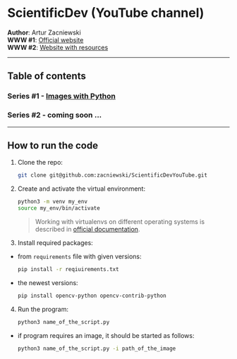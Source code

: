 # ScientificDev (YouTube channel)

**Author**: Artur Zacniewski  
**WWW #1**: [Official website](https://scientificdev.net/)    
**WWW #2**: [Website with resources](https://zacniewski.github.io/)  



---
## Table of contents

### Series #1 - [Images with Python](https://github.com/zacniewski/ScientificDevYouTube/tree/master/01-Images-with-Python/001-load-display-and-write-images)  
### Series #2 - coming soon ...

---
## How to run the code  
1. Clone the repo:  
    ```bash
    git clone git@github.com:zacniewski/ScientificDevYouTube.git
    ```

2. Create and activate the virtual environment:
    ```bash
    python3 -m venv my_env
    source my_env/bin/activate
    ```
    > Working with virtualenvs on different operating systems is described in [official documentation](https://docs.python.org/3/library/venv.html). 

3. Install required packages:
  - from `requirements` file with given versions:
    ```bash
    pip install -r reqiuirements.txt
    ```
  - the newest versions:  
    ```bash
    pip install opencv-python opencv-contrib-python
    ```
    
4. Run the program:
    ```bash
    python3 name_of_the_script.py
    ```

  - if program requires an image, it should be started as follows:  
    ```bash
    python3 name_of_the_script.py -i path_of_the_image
    ```
